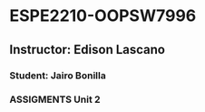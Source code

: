 # ESPE2210-OOPSW7996
## Instructor: Edison Lascano
### Student: Jairo Bonilla
### ASSIGMENTS Unit 2
